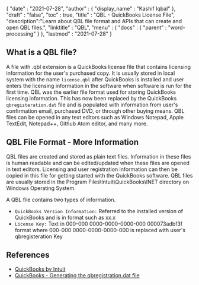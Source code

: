 {
  "date" : "2021-07-28",
  "author" : {
    "display_name" : "Kashif Iqbal"
  },
  "draft" : "false",
  "toc" : true,
  "title" : "QBL - QuickBooks License File",
  "description":"Learn about QBL file format and APIs that can create and open QBL files.",
  "linktitle" : "QBL",
  "menu" : {
    "docs" : {
      "parent" : "word-processing"
    }
  },
  "lastmod" : "2021-07-28"
}

## What is a QBL file?

A file with .qbl extension is a QuickBooks license file that contains licensing information for the user's purchased copy. It is usually stored in local system with the name `license.qbl` after QuickBooks is installed and user enters the licensing information in the software when software is run for the first time. QBL was the earlier file format used for storing QuickBooks licensing information. This has now been replaced by the QuickBooks `qbregisteration.dat` file and is populated with information from user's confirmation email, purchased DVD, or through other buying means. QBL files can be opened in any text editors such as Windows Notepad, Apple TextEdit, Notepad++, Github Atom editor, and many more.

## QBL File Format - More Information

QBL files are created and stored as plain text files. Information in these files is human readable and can be edited/updated when these files are opened in text editors. Licensing and user registration information can then be copied in this file for getting started with the QuickBooks software. QBL files are usually stored in the Program Files\Intuit\QuickBooks\INET directory on Windows Operating System.

A QBL file contains two types of information.

* `QuickBooks Version Information:` Referred to the installed version of QuickBooks and is in format such as xx.x
* `License Key:` Text in 000-000 0000-0000-0000-000 000073adbf3f format where 000-000 0000-0000-0000-000 is replaced with user's qbregisteration Key

## References

 * [QuickBooks by Intuit](https://quickbooks.intuit.com/)
 * [QuickBooks - Generating the qbregistration.dat file](https://quickbooks.intuit.com/learn-support/en-us/help-article/license-information/create-create-qbregistration-dat-file/L7S5BwSst_US_en_US)

